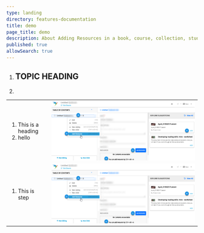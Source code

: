 ```yaml
---
type: landing
directory: features-documentation
title: demo
page_title: demo
description: About Adding Resources in a book, course, collection, study material, and lesson plan 
published: true
allowSearch: true
---
```


<table border="0">
 <ol>
    <li><h2> TOPIC HEADING</h2><li>
 </ol>
  <tr>
    <td>
        <ol>
        <li>This is a heading </li>
        <li>hello</li>
        </ol>
   </td>
    <td><img src="pages/features-documentation/images/add_resources.png"></td>
  </tr>
  <tr>
    <td>
        <ol>
        <li>This is step  </li>
        </ol>
   </td>
    <td border="0"><img src="pages/features-documentation/images/add_resources.png"></td>
  </tr>
  </table>
  
